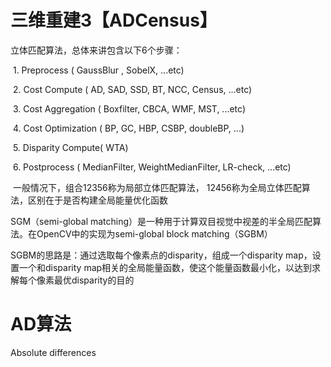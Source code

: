 # 三维重建3【ADCensus】





立体匹配算法，总体来讲包含以下6个步骤：

​    1. Preprocess ( GaussBlur , SobelX, ...etc)

​    2. Cost Compute ( AD, SAD, SSD, BT, NCC, Census, ...etc)

​    3. Cost Aggregation ( Boxfilter, CBCA, WMF, MST, ...etc)

​    4. Cost Optimization ( BP, GC, HBP, CSBP, doubleBP,  ...)

​    5. Disparity Compute( WTA)

​    6. Postprocess ( MedianFilter, WeightMedianFilter, LR-check, ...etc)

​       一般情况下，组合12356称为局部立体匹配算法， 12456称为全局立体匹配算法，区别在于是否构建全局能量优化函数









SGM（semi-global matching）是一种用于计算双目视觉中视差的半全局匹配算法。在OpenCV中的实现为semi-global block matching（SGBM）

SGBM的思路是：通过选取每个像素点的disparity，组成一个disparity map，设置一个和disparity map相关的全局能量函数，使这个能量函数最小化，以达到求解每个像素最优disparity的目的







# AD算法



Absolute differences
